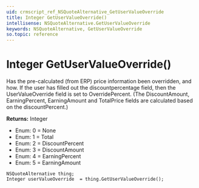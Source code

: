 ```yaml
---
uid: crmscript_ref_NSQuoteAlternative_GetUserValueOverride
title: Integer GetUserValueOverride()
intellisense: NSQuoteAlternative.GetUserValueOverride
keywords: NSQuoteAlternative, GetUserValueOverride
so.topic: reference
---
```


# Integer GetUserValueOverride()

Has the pre-calculated (from ERP) price information been overridden, and how. If the user has filled out the discountpercentage field, then the UserValueOverride field is set to OverridePercent. (The DiscountAmount, EarningPercent, EarningAmount and TotalPrice fields are calculated based on the discountPercent.)

**Returns:** Integer

* Enum: 0 = None 
* Enum: 1 = Total 
* Enum: 2 = DiscountPercent 
* Enum: 3 = DiscountAmount 
* Enum: 4 = EarningPercent 
* Enum: 5 = EarningAmount 

```crmscript
NSQuoteAlternative thing;
Integer userValueOverride  = thing.GetUserValueOverride();
```

